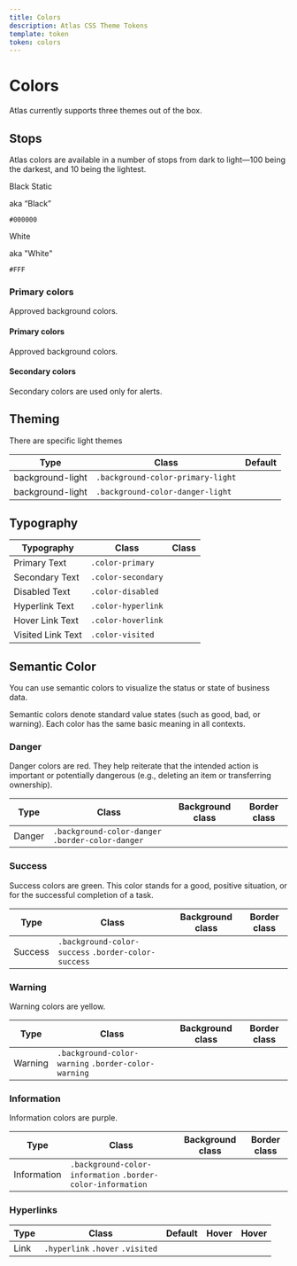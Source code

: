 ```yaml
---
title: Colors
description: Atlas CSS Theme Tokens
template: token
token: colors
---
```


# Colors

Atlas currently supports three themes out of the box.

## Stops

<div class="padding-top-sm">
Atlas colors are available in a number of stops from dark to light—100 being the darkest, and 10 being the lightest.
</div>

<div class="display-flex gap-xxs">
	<div class="padding-md background-color-black-static color-text-overlay-invert width-full border-radius">
		<p class="font-weight-bold font-size-h4 margin-bottom-xs">Black Static</p>
		<p class="font-weight-bold font-size-h6 margin-bottom-xs">aka “Black”</p>
		<p><code>#000000</code></p>
	</div>
	<div class="padding-md background-color-white-static width-full border-radius border--color-black">
		<p class="font-weight-bold font-size-h4 margin-bottom-xs">White</p>
		<p class="font-weight-bold font-size-h6 margin-bottom-xs">aka "White"</p>
		<p><code>#FFF</code></p>
	</div>
</div>

<div>

### Primary colors

Approved background colors.

</div>

<div class="display-flex gap-xxs">
	<div class="width-full">
		<h4 class="font-weight-bold font-size-h4 margin-bottom-xs"> Primary colors</h4>
		<p>Approved background colors.</p>
		<div class="display-flex">
			<div id="blueList" class="display-inline-block"></div>
			<div id="navyList" class="display-inline-block"></div>
			<div id="grayList" class="display-inline-block"></div>
		</div>
	</div>
	<div class="width-full">
		<h4 class="font-weight-bold font-size-h4 margin-bottom-xs"> Secondary colors</h4>
		<p>Secondary colors are used only for alerts.</p>
		<div class="display-flex">
			<div id="turquoiseList" class="display-inline-block"></div>
			<div id="yellowList" class="display-inline-block"></div>
			<div id="greenList" class="display-inline-block"></div>
			<div id="redList" class="display-inline-block"></div>
			<div id="purpleList" class="display-inline-block"></div>
		</div>
	</div>
</div>

## Theming

There are specific light themes

| Type             | Class                             | Default                                                                                                    |
| ---------------- | --------------------------------- | ---------------------------------------------------------------------------------------------------------- |
| background-light | `.background-color-primary-light` | <div class="padding-xs background-color-primary-light border-color-danger width-full border-radius"></div> |
| background-light | `.background-color-danger-light`  | <div class="padding-xs background-color-danger-light border-color-danger width-full border-radius"></div>  |

## Typography

| Typography        | Class              | Class                                                                                                  |
| ----------------- | ------------------ | ------------------------------------------------------------------------------------------------------ |
| Primary Text      | `.color-primary`   | <div class="padding-xs background-color-primary border-color-danger width-full border-radius"></div>   |
| Secondary Text    | `.color-secondary` | <div class="padding-xs background-color-secondary border-color-danger width-full border-radius"></div> |
| Disabled Text     | `.color-disabled`  | <div class="padding-xs background-color-disabled border-color-danger width-full border-radius"></div>  |
| Hyperlink Text    | `.color-hyperlink` | <div class="padding-xs background-color-hyperlink border-color-danger width-full border-radius"></div> |
| Hover Link Text   | `.color-hoverlink` | <div class="padding-xs background-color-hoverlink border-color-danger width-full border-radius"></div> |
| Visited Link Text | `.color-visited`   | <div class="padding-xs background-color-visited border-color-danger width-full border-radius"></div>   |

## Semantic Color

You can use semantic colors to visualize the status or state of business data.

Semantic colors denote standard value states (such as good, bad, or warning). Each color has the same basic meaning in all contexts.

### Danger

Danger colors are red. They help reiterate that the intended action is important or potentially dangerous (e.g., deleting an item or transferring ownership).

| Type   | Class                                             | Background class                                                                | Border class                                                                                                     |
| ------ | ------------------------------------------------- | ------------------------------------------------------------------------------- | ---------------------------------------------------------------------------------------------------------------- |
| Danger | `.background-color-danger` `.border-color-danger` | <div class="padding-xs background-color-danger width-full border-radius"></div> | <div class="padding-xs background-color-danger-light danger border-color-danger width-full border-radius"></div> |

### Success

Success colors are green. This color stands for a good, positive situation, or for the successful completion of a task.

| Type    | Class                                               | Background class                                                                 | Border class                                                                                                       |
| ------- | --------------------------------------------------- | -------------------------------------------------------------------------------- | ------------------------------------------------------------------------------------------------------------------ |
| Success | `.background-color-success` `.border-color-success` | <div class="padding-xs background-color-success width-full border-radius"></div> | <div class="padding-xs background-color-success-light danger border-color-success width-full border-radius"></div> |

### Warning

Warning colors are yellow.

| Type    | Class                                               | Background class                                                                 | Border class                                                                                                       |
| ------- | --------------------------------------------------- | -------------------------------------------------------------------------------- | ------------------------------------------------------------------------------------------------------------------ |
| Warning | `.background-color-warning` `.border-color-warning` | <div class="padding-xs background-color-warning width-full border-radius"></div> | <div class="padding-xs background-color-warning-light danger border-color-warning width-full border-radius"></div> |

### Information

Information colors are purple.

| Type        | Class                                                       | Background class                                                                     | Border class                                                                                                               |
| ----------- | ----------------------------------------------------------- | ------------------------------------------------------------------------------------ | -------------------------------------------------------------------------------------------------------------------------- |
| Information | `.background-color-information` `.border-color-information` | <div class="padding-xs background-color-information width-full border-radius"></div> | <div class="padding-xs background-color-information-light danger border-color-information width-full border-radius"></div> |

### Hyperlinks

| Type | Class                            | Default                                                                            | Hover                                                                                                          | Hover                                                                                                              |
| ---- | -------------------------------- | ---------------------------------------------------------------------------------- | -------------------------------------------------------------------------------------------------------------- | ------------------------------------------------------------------------------------------------------------------ |
| Link | `.hyperlink` `.hover` `.visited` | <div class="padding-xs background-color-hyperlink width-full border-radius"></div> | <div class="padding-xs background-color-hover-light danger border-color-hover width-full border-radius"></div> | <div class="padding-xs background-color-visited-light danger border-color-visited width-full border-radius"></div> |
